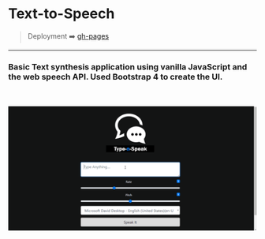 # Text-to-Speech

> Deployment :arrow_right: [gh-pages](https://knifeparty12.github.io/Text-to-Speech/)
--------------------------------------------------------------------------------------

### Basic Text synthesis application using vanilla JavaScript and the web speech API. Used Bootstrap 4 to create the UI.
<br><br>
<img src = "text-speech.gif">
